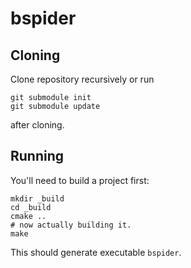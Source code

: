 bspider
=======

Cloning
-------

Clone repository recursively or run
```
git submodule init
git submodule update
```
after cloning.

Running
-------

You'll need to build a project first:
```
mkdir _build
cd _build
cmake ..
# now actually building it.
make
```

This should generate executable `bspider`.
